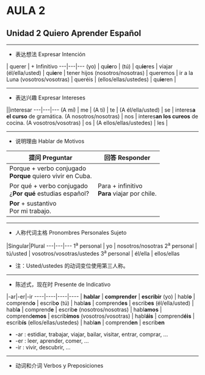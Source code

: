 # AULA 2
## Unidad 2 Quiero Aprender Español

----

- 表达想法 Expresar Intención

| querer | + Infinitivo
---|---|---
(yo) | qu**ie**ro |
(tú) | qu**ie**res | viajar
(él/ella/usted) | qu**ie**re | tener hijos
(nosotros/nosotras) | queremos | ir a la Luna
(vosotros/vosotras) | queréis |
(ellos/ellas/ustedes) | qu**ie**ren |

-----

- 表达兴趣 Expresar Intereses

||interesar
---|---|---
(A mí) | me |
(A ti) | te |
(A él/ella/usted) | se | interes**a el curso** de gramática.
(A nosotros/nosotras) | nos | interes**an los cureos** de cocina.
(A vosotros/vosotras) | os |
(A ellos/ellas/ustedes) | les |

----

- 说明理由 Hablar de Motivos

提问 Preguntar | 回答 Responder
----|-----
| Porque + verbo conjugado <br> **Porque** quiero vivir en Cuba.
Por qué + verbo conjugado <br> ¿**Por qué** estudias español?| Para + infinitivo <br> **Para** viajar por chile.
| **Por** + sustantivo <br> Por mi trabajo.

-----

- 人称代词主格 Pronombres Personales Sujeto

|Singular|Plural
---|---|---
1<sup>a</sup> personal | yo | nosotros/nosotras
2<sup>a</sup> personal | tú/usted | vosotros/vosotras/ustedes
3<sup>a</sup> personal | él/ella | ellos/ellas

- 注：Usted/ustedes 的动词变位使用第三人称。

-----

- 陈述式，现在时 Presente de Indicativo

|-ar|-er|-ir
----|----|----|----
| **hablar** | **comprender** | **escribir**
(yo) | habl**o** | comprend**o** | escrib**o**
(tú) | habl**as** | comprend**es** | escrib**es**
(él/ella/usted) | habl**a** | comprend**e** | escrib**e**
(nosotros/nosotras) | habl**amos** | comprend**emos** | escrib**imos**
(vosotros/vosotras) | habl**áis** | comprend**éis** | escrib**ís**
(ellos/ellas/ustedes) | habl**an** | comprend**en** | escrib**en**

- -ar : estidiar, trabajar, viajar, bailar, visitar, entrar, comprar, ...
- -er : leer, aprender, comer, ...
- -ir : vivir, descubrir, ...

------

- 动词和介词 Verbos y Preposiciones
